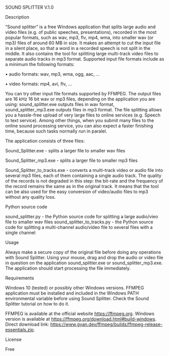 SOUND SPLITTER V.1.0

Description

“Sound splitter” is a free Windows application that splits large audio and video files (e.g. of public speeches, presentations), recorded in the most popular formats, such as wav, mp3, flv, mp4, wma, into smaller wav (or mp3) files of around 60 MB in size. It makes an attempt to cut the input file in a silent place, so that a word in a recorded speech is not split in the middle. It also contains the tool for splitting large multi-track video files to separate audio tracks in mp3 format.
Supported input file formats include as a minimum the following formats:

•	audio formats: wav, mp3, wma, ogg, aac, ...

•	video formats: mp4, avi, flv, ...

You can try other input file formats supported by FFMPEG.
The output files are 16 kHz 16 bit wav or mp3 files, depending on the application you are using: sound_splitter.exe outputs files in wav format, sound_splitter_mp3.exe outputs files in mp3 format.
The file splitting allows you a hassle-free upload of very large files to online services (e.g. Speech to text service). Among other things, when you submit many files to the online sound processing service, you can also expect a faster finishing time, because such tasks normally run in paralel.

The application consists of three files:

Sound_Splitter.exe - splits a larger file to smaller wav files

Sound_Splitter_mp3.exe - splits a larger file to smaller mp3 files

Sound_Splitter_to_tracks.exe - converts a multi-track video or audio file into several mp3 files, each of them containing a single audio track. The quality of the records is not degraded in this step: the bit-rate and the frequency of the record remains the same as in the original track. It means that the tool can be also used for the easy conversion of video/audio files to mp3 without any quality loss.

Python source code

sound_splitter.py - the Python source code for splitting a large audio/vieo file to smaller wav files
sound_splitter_to_tracks.py - the Python source code for splitting a multi-channel audio/video file to several files with a single channel

Usage

Always make a secure copy of the original file before doing any operations with Sound Splitter.
Using your mouse, drag and drop the audio or video file in question on the application sound_splitter.exe or sound_splitter_mp3.exe. The application should start processing the file immediately.

Requirements

Windows 10 (tested) or possibly other Windows versions.
FFMPEG application must be installed and included in the Windows PATH environmental variable before using Sound Splitter. Check the Sound Splitter tutorial on how to do it.

FFMPEG is available at the official website https://ffmpeg.org.
Windows version is available at https://ffmpeg.org/download.html#build-windows.
Direct download link: https://www.gyan.dev/ffmpeg/builds/ffmpeg-release-essentials.zip.

License

Free
